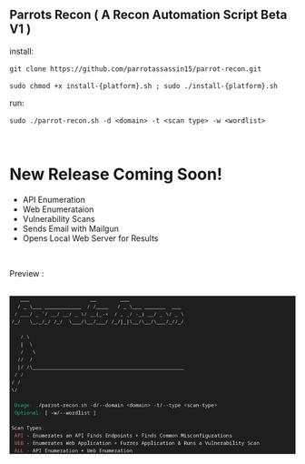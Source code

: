 ## Parrots Recon ( A Recon Automation Script Beta V1 )

install:
```
git clone https://github.com/parrotassassin15/parrot-recon.git
```

```
sudo chmod +x install-{platform}.sh ; sudo ./install-{platform}.sh
```

run: 
```
sudo ./parrot-recon.sh -d <domain> -t <scan type> -w <wordlist>
```

<br>

# New Release Coming Soon! 

- API Enumeration 
- Web Enumerataion 
- Vulnerability Scans 
- Sends Email with Mailgun
- Opens Local Web Server for Results

<br>

Preview :

<br>

<img src="parrot-recon.png"/>
